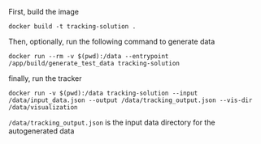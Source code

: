 First, build the image

`docker build -t tracking-solution .`

Then, optionally, run the following command to generate data

`docker run --rm -v $(pwd):/data --entrypoint /app/build/generate_test_data tracking-solution`

finally, run the tracker

`docker run -v $(pwd):/data tracking-solution --input /data/input_data.json --output /data/tracking_output.json --vis-dir /data/visualization`


`/data/tracking_output.json` is the input data directory for the autogenerated data
